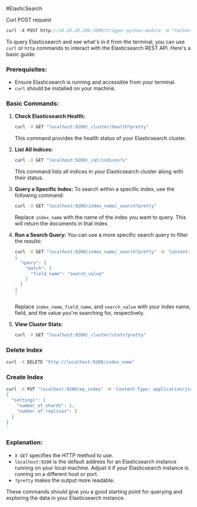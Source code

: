 #ElasticSearch

Curl POST request

```jsx
curl -X POST http://10.10.20.100:3000/trigger-python-module -H "Content-Type: application/json" -d '{"moduleName": "log_collector"}'

```

To query Elasticsearch and see what's in it from the terminal, you can use `curl` or `http` commands to interact with the Elasticsearch REST API. Here's a basic guide:

### Prerequisites:

- Ensure Elasticsearch is running and accessible from your terminal.
- `curl` should be installed on your machine.

### Basic Commands:

1. **Check Elasticsearch Health:**
    
    ```bash
    curl -X GET "localhost:9200/_cluster/health?pretty"
    
    ```
    
    This command provides the health status of your Elasticsearch cluster.
    
2. **List All Indices:**
    
    ```bash
    curl -X GET "localhost:9200/_cat/indices?v"
    
    ```
    
    This command lists all indices in your Elasticsearch cluster along with their status.
    
3. **Query a Specific Index:**
To search within a specific index, use the following command:
    
    ```bash
    curl -X GET "localhost:9200/index_name/_search?pretty"
    
    ```
    
    Replace `index_name` with the name of the index you want to query. This will return the documents in that index.
    
4. **Run a Search Query:**
You can use a more specific search query to filter the results:
    
    ```bash
    curl -X GET "localhost:9200/index_name/_search?pretty" -H 'Content-Type: application/json' -d'
    {
      "query": {
        "match": {
          "field_name": "search_value"
        }
      }
    }
    '
    
    ```
    
    Replace `index_name`, `field_name`, and `search_value` with your index name, field, and the value you're searching for, respectively.
    
5. **View Cluster Stats:**
    
    ```bash
    curl -X GET "localhost:9200/_cluster/stats?pretty"
    
    ```
    

### Delete Index

```bash
curl -X DELETE "http://localhost:9200/index_name"

```

### Create Index

```bash
curl -X PUT "localhost:9200/my_index" -H 'Content-Type: application/json' -d'
{
  "settings": {
    "number_of_shards": 1,
    "number_of_replicas": 1
  }
}
'
```

### Explanation:

- `X GET` specifies the HTTP method to use.
- `localhost:9200` is the default address for an Elasticsearch instance running on your local machine. Adjust it if your Elasticsearch instance is running on a different host or port.
- `?pretty` makes the output more readable.

These commands should give you a good starting point for querying and exploring the data in your Elasticsearch instance.
